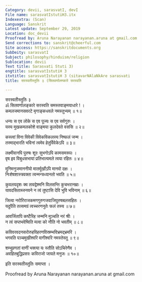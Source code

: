 ```yaml
---
Category: devii, sarasvatI, devI
File name: sarasvatIstutiH3.itx
Indexextra: (Scan)
Language: Sanskrit
Latest update: September 29, 2019
Location: doc_devii
Proofread by: Aruna Narayanan narayanan.aruna at gmail.com
Send corrections to: sanskrit@cheerful.com
Site access: https://sanskritdocuments.org
SubDeity: sarasvatI
Subject: philosophy/hinduism/religion
Sublocation: devii
Text title: Sarasvati Stuti 3)
engtitle: sarasvatIstutiH 3
itxtitle: sarasvatIstutiH 3 (sitavarNAlaNkAre sarasvati
title: सरस्वतीस्तुतिः ३ (सितवर्णालण्कारे सरस्वति

---
```

  
 सरस्वतीस्तुतिः ३   
ॐ सितवर्णालङ्कारे सरस्वति समस्तवाङ्मयाधारे ! ।  
कमलजमानसवरटे मृगाङ्कधवले नमस्तुभ्यम् ॥ १॥  
  
धन्यः स एव लोके स एव पूज्यः स एव सर्वगुरुः ।  
यस्य मुखकमलकोशे वाङ्मया कुलदेवते वससि ॥ २॥  
  
कस्त्वां विना विवेकी विवेकविकलस्य निष्फलं जन्म ।  
तस्माद्भारति भविनां त्वमेव हेतुर्विवेकेऽपि ॥ ३॥  
  
लक्ष्मीवानपि पुरुषः शूरः सुभगोऽपि कामसमरूपः ।  
वृष इव विबुधसभायां प्रतिभात्यमले त्वया रहितः ॥ ४॥  
  
मुनिमनुजमाननीयो मातर्मूर्खोऽपि मानवो दक्षः ।  
निःशेषशास्त्रवक्ता त्वन्मन्त्रध्यानतो भवति ॥ ५॥  
  
कुवलयदृशः क्व तावद्वेश्मनि विलसन्ति कुचभरानम्राः ।  
यावदसिताब्जनयने न त्वं तुष्टासि देवि भुवि भविनाम् ॥ ६॥  
  
जित्वा नरोरिराजकमगगुरुगजवाजिपुरुषबलसहितः ।  
यदुपैति तत्समग्रं त्वच्चरणनुतेः फलं तस्य ॥ ७॥  
  
आवर्जितापि कष्टैरिह जन्मनि मुञ्चति नरं श्रीः ।  
न त्वं सप्तभवेष्विति मत्वा को नौति नो भवतीम् ॥ ८॥  
  
कविवरवदनसरोरुहविहरणविस्रम्भविभ्रमद्भ्रमरि ।  
भगवति पञ्चमुखीश्वरि वागीश्वरि नमस्तेस्तु ॥ ९॥  
  
शम्भुप्रणतां वाणीं भक्त्या यः स्तौति सोऽचिरेणैव ।  
अवहितबुद्धिप्रसरः कविराजो जायते मनुजः ॥ १०॥  
  
इति सरस्वतीस्तुतिः समाप्ता ।  
  
  
Proofread by Aruna Narayanan narayanan.aruna at  gmail.com  
  
